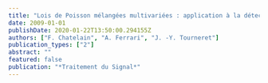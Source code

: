 ```yaml
---
title: "Lois de Poisson mélangées multivariées : application à la détection en présence de speckles"
date: 2009-01-01
publishDate: 2020-01-22T13:50:00.294155Z
authors: ["F. Chatelain", "A. Ferrari", "J. -Y. Tourneret"]
publication_types: ["2"]
abstract: ""
featured: false
publication: "*Traitement du Signal*"
---
```


